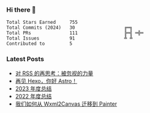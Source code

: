 ### Hi there 👋

<!--START_SECTION:stats-->

```text
Total Stars Earned     755                
Total Commits (2024)   30                  ╔═╗    
Total PRs              111                 ╠═╣ ═╬═
Total Issues           91                  ╩ ╩    
Contributed to         5                  
```

<!--END_SECTION:stats-->

### Latest Posts

<!-- BLOG-POST-LIST:START -->
- [对 RSS 的再思考：被忽视的力量](https://4ark.me/posts/2024-10-19-recent-thoughts-on-rss/)
- [再见 Hexo，你好 Astro！](https://4ark.me/posts/2024-03-20-hexo-to-astro/)
- [2023 年度总结](https://4ark.me/posts/2024-01-01-2023-summary/)
- [2022 年度总结](https://4ark.me/posts/2023-01-31-2022-summary/)
- [我们如何从 Wxml2Canvas 迁移到 Painter](https://4ark.me/posts/2022-12-26-wxml2canvas-migrate-to-painter/)
<!-- BLOG-POST-LIST:END -->
